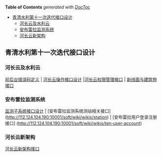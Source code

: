 <!-- START doctoc generated TOC please keep comment here to allow auto update -->
<!-- DON'T EDIT THIS SECTION, INSTEAD RE-RUN doctoc TO UPDATE -->
**Table of Contents**  *generated with [DocToc](https://github.com/thlorenz/doctoc)*

- [青清水利第十一次迭代接口设计](#%E9%9D%92%E6%B8%85%E6%B0%B4%E5%88%A9%E7%AC%AC%E5%8D%81%E4%B8%80%E6%AC%A1%E8%BF%AD%E4%BB%A3%E6%8E%A5%E5%8F%A3%E8%AE%BE%E8%AE%A1)
  - [河长云及水利云](#%E6%B2%B3%E9%95%BF%E4%BA%91%E5%8F%8A%E6%B0%B4%E5%88%A9%E4%BA%91)
  - [安布雷拉监测系统](#%E5%AE%89%E5%B8%83%E9%9B%B7%E6%8B%89%E7%9B%91%E6%B5%8B%E7%B3%BB%E7%BB%9F)
  - [河长云新架构](#%E6%B2%B3%E9%95%BF%E4%BA%91%E6%96%B0%E6%9E%B6%E6%9E%84)

<!-- END doctoc generated TOC please keep comment here to allow auto update -->

## 青清水利第十一次迭代接口设计
### 河长云及水利云

[前后台错误码定义](http://112.124.104.190:10001/soft/wiki/wikis/qqsl_error_code) | [河长云操作接口设计](http://112.124.104.190:10001/soft/wiki/wikis/%E6%B2%B3%E9%95%BF%E4%BA%91%E6%93%8D%E4%BD%9C%E6%8E%A5%E5%8F%A3) |[河长云权限管理接口](http://112.124.104.190:10001/soft/wiki/wikis/%E6%B2%B3%E9%95%BF%E4%BA%91%E6%9D%83%E9%99%90%E7%AE%A1%E7%90%86%E6%8E%A5%E5%8F%A3) | [新线面与建筑物接口](http://112.124.104.190:10001/soft/wiki/wikis/%E7%BA%BF%E9%9D%A2%E4%B8%8E%E5%BB%BA%E7%AD%91%E7%89%A9%E6%8E%A5%E5%8F%A3)

### 安布雷拉监测系统
 [监测子系统接口设计](http://112.124.104.190:10001/soft/wiki/wikis/%E6%A3%80%E6%B5%8B%E5%AD%90%E7%B3%BB%E7%BB%9F) | [安布雷拉监测系统测站相关接口] (http://112.124.104.190:10001/soft/wiki/wikis/station) | [安布雷拉用户登录注册接口] (http://112.124.104.190:10001/soft/wiki/wikis/ten-user-account)

### 河长云新架构
[河长云新架构接口](http://112.124.104.190:10001/soft/wiki/wikis/%E6%B2%B3%E9%95%BF%E4%BA%91%E6%96%B0%E6%9E%B6%E6%9E%84)


